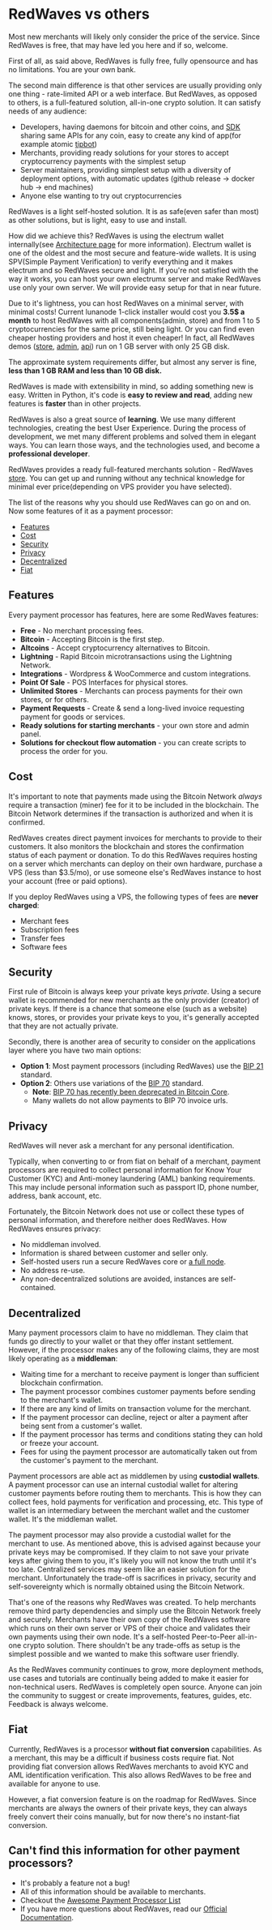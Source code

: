 # RedWaves vs others

Most new merchants will likely only consider the price of the service. Since RedWaves is free, that may have led you here and if so, welcome.

First of all, as said above, RedWaves is fully free, fully opensource and has no limitations. You are your own bank.

The second main difference is that other services are usually providing only one thing - rate-limited API or a web interface. But RedWaves, as opposed to others, is a full-featured solution, all-in-one crypto solution. It can satisfy needs of any audience:

- Developers, having daemons for bitcoin and other coins, and [SDK](https://sdk.RedWaves.ai) sharing same APIs for any coin, easy to create any kind of app\(for example atomic [tipbot](https://t.me/bitcart_atomic_tipbot)\)
- Merchants, providing ready solutions for your stores to accept cryptocurrency payments with the simplest setup
- Server maintainers, providing simplest setup with a diversity of deployment options, with automatic updates \(github release -&gt; docker hub -&gt; end machines\)
- Anyone else wanting to try out cryptocurrencies

RedWaves is a light self-hosted solution. It is as safe\(even safer than most\) as other solutions, but is light, easy to use and install.

How did we achieve this? RedWaves is using the electrum wallet internally\(see [Architecture page](../development/architecture.md) for more information\). Electrum wallet is one of the oldest and the most secure and feature-wide wallets. It is using SPV\(Simple Payment Verification\) to verify everything and it makes electrum and so RedWaves secure and light. If you're not satisfied with the way it works, you can host your own electrumx server and make RedWaves use only your own server. We will provide easy setup for that in near future.

Due to it's lightness, you can host RedWaves on a minimal server, with minimal costs! Current lunanode 1-click installer would cost you **3.5$ a month** to host RedWaves with all components\(admin, store\) and from 1 to 5 cryptocurrencies for the same price, still being light. Or you can find even cheaper hosting providers and host it even cheaper! In fact, all RedWaves demos \([store](https://store.RedWaves.ai), [admin](https://admin.RedWaves.ai), [api](https://api.RedWaves.ai)\) run on 1 GB server with only 25 GB disk.

The approximate system requirements differ, but almost any server is fine, **less than 1 GB RAM and less than 10 GB disk.**

RedWaves is made with extensibility in mind, so adding something new is easy. Written in Python, it's code is **easy to review and read**, adding new features is **faster** than in other projects.

RedWaves is also a great source of **learning**. We use many different technologies, creating the best User Experience. During the process of development, we met many different problems and solved them in elegant ways. You can learn those ways, and the technologies used, and become a **professional developer**.

RedWaves provides a ready full-featured merchants solution - RedWaves [store](https://store.RedWaves.ai). You can get up and running without any technical knowledge for minimal ever price\(depending on VPS provider you have selected\).

The list of the reasons why you should use RedWaves can go on and on. Now some features of it as a payment processor:

- [Features](RedWaves-vs-others.md#features)
- [Cost](RedWaves-vs-others.md#cost)
- [Security](RedWaves-vs-others.md#security)
- [Privacy](RedWaves-vs-others.md#privacy)
- [Decentralized](RedWaves-vs-others.md#decentralized)
- [Fiat](RedWaves-vs-others.md#fiat)

## Features

Every payment processor has features, here are some RedWaves features:

- **Free** - No merchant processing fees.
- **Bitcoin** - Accepting Bitcoin is the first step.
- **Altcoins** - Accept cryptocurrency alternatives to Bitcoin.
- **Lightning** - Rapid Bitcoin microtransactions using the Lightning Network.
- **Integrations** - Wordpress & WooCommerce and custom integrations.
- **Point Of Sale** - POS Interfaces for physical stores.
- **Unlimited Stores** - Merchants can process payments for their own stores, or for others.
- **Payment Requests** - Create & send a long-lived invoice requesting payment for goods or services.
- **Ready solutions for starting merchants** - your own store and admin panel.
- **Solutions for checkout flow automation** - you can create scripts to process the order for you.

## Cost

It's important to note that payments made using the Bitcoin Network _always_ require a transaction \(miner\) fee for it to be included in the blockchain. The Bitcoin Network determines if the transaction is authorized and when it is confirmed.

RedWaves creates direct payment invoices for merchants to provide to their customers. It also monitors the blockchain and stores the confirmation status of each payment or donation. To do this RedWaves requires hosting on a server which merchants can deploy on their own hardware, purchase a VPS \(less than $3.5/mo\), or use someone else's RedWaves instance to host your account \(free or paid options\).

If you deploy RedWaves using a VPS, the following types of fees are **never charged**:

- Merchant fees
- Subscription fees
- Transfer fees
- Software fees

## Security

First rule of Bitcoin is always keep your private keys _private_. Using a secure wallet is recommended for new merchants as the only provider \(creator\) of private keys. If there is a chance that someone else \(such as a website\) knows, stores, or provides your private keys to you, it's generally accepted that they are not actually private.

Secondly, there is another area of security to consider on the applications layer where you have two main options:

- **Option 1**: Most payment processors \(including RedWaves\) use the [BIP 21](https://github.com/bitcoin/bips/blob/master/bip-0021.mediawiki) standard.
- **Option 2**: Others use variations of the [BIP 70](https://github.com/bitcoin/bips/blob/master/bip-0070.mediawiki) standard.
  - **Note**: [BIP 70 has recently been deprecated in Bitcoin Core](https://github.com/bitcoin/bitcoin/pull/14451).
  - Many wallets do not allow payments to BIP 70 invoice urls.

## Privacy

RedWaves will never ask a merchant for any personal identification.

Typically, when converting to or from fiat on behalf of a merchant, payment processors are required to collect personal information for Know Your Customer \(KYC\) and Anti-money laundering \(AML\) banking requirements. This may include personal information such as passport ID, phone number, address, bank account, etc.

Fortunately, the Bitcoin Network does not use or collect these types of personal information, and therefore neither does RedWaves. How RedWaves ensures privacy:

- No middleman involved.
- Information is shared between customer and seller only.
- Self-hosted users run a secure RedWaves core or [a full node](https://en.bitcoin.it/wiki/Why_Your_Business_Should_Use_a_Full_Node_to_Accept_Bitcoin).
- No address re-use.
- Any non-decentralized solutions are avoided, instances are self-contained.

## Decentralized

Many payment processors claim to have no middleman. They claim that funds go directly to your wallet or that they offer instant settlement. However, if the processor makes any of the following claims, they are most likely operating as a **middleman**:

- Waiting time for a merchant to receive payment is longer than sufficient blockchain confirmation.
- The payment processor combines customer payments before sending to the merchant's wallet.
- If there are any kind of limits on transaction volume for the merchant.
- If the payment processor can decline, reject or alter a payment after being sent from a customer's wallet.
- If the payment processor has terms and conditions stating they can hold or freeze your account.
- Fees for using the payment processor are automatically taken out from the customer's payment to the merchant.

Payment processors are able act as middlemen by using **custodial wallets**. A payment processor can use an internal custodial wallet for altering customer payments before routing them to merchants. This is how they can collect fees, hold payments for verification and processing, etc. This type of wallet is an intermediary between the merchant wallet and the customer wallet. It's the middleman wallet.

The payment processor may also provide a custodial wallet for the merchant to use. As mentioned above, this is advised against because your private keys may be compromised. If they claim to not save your private keys after giving them to you, it's likely you will not know the truth until it's too late. Centralized services may seem like an easier solution for the merchant. Unfortunately the trade-off is sacrifices in privacy, security and self-sovereignty which is normally obtained using the Bitcoin Network.

That's one of the reasons why RedWaves was created. To help merchants remove third party dependencies and simply use the Bitcoin Network freely and securely. Merchants have their own copy of the RedWaves software which runs on their own server or VPS of their choice and validates their own payments using their own node. It's a self-hosted Peer-to-Peer all-in-one crypto solution. There shouldn't be any trade-offs as setup is the simplest possible and we wanted to make this software user friendly.

As the RedWaves community continues to grow, more deployment methods, use cases and tutorials are continually being added to make it easier for non-technical users. RedWaves is completely open source. Anyone can join the community to suggest or create improvements, features, guides, etc. Feedback is always welcome.

## Fiat

Currently, RedWaves is a processor **without fiat conversion** capabilities. As a merchant, this may be a difficult if business costs require fiat. Not providing fiat conversion allows RedWaves merchants to avoid KYC and AML identification verification. This also allows RedWaves to be free and available for anyone to use.

However, a fiat conversion feature is on the roadmap for RedWaves. Since merchants are always the owners of their private keys, they can always freely convert their coins manually, but for now there's no instant-fiat conversion.

## Can't find this information for other payment processors? <a id="cant-find-this-information-for-other-payment-processors"></a>

- It's probably a feature not a bug!
- All of this information should be available to merchants.
- Checkout the [Awesome Payment Processor List](https://github.com/alexk111/awesome-bitcoin-payment-processors)
- If you have more questions about RedWaves, read our [Official Documentation](https://docs.RedWaves.ai).
